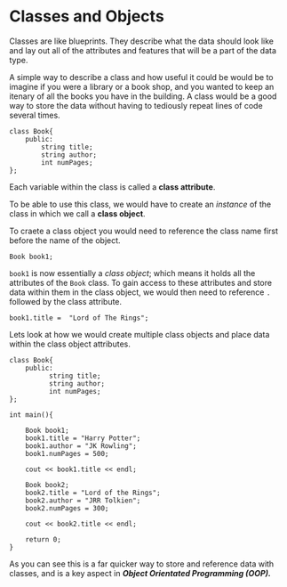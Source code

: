 # Classes and Objects #

Classes are like blueprints.  They describe what the data should look like and lay out all of the attributes and features that will be a part of the data type.

A simple way to describe a class and how useful it could be would be to imagine if you were a library or a book shop, and you wanted to keep an itenary of all the books you have in the building.  A class would be a good way to store the data without having to tediously repeat lines of code several times.

```
class Book{
    public:
        string title;
        string author;
        int numPages;
};
```
Each variable within the class is called a **class attribute**.

To be able to use this class, we would have to create an *instance* of the class in which we call a **class object**.

To craete a class object you would need to reference the class name first before the name of the object.
```
Book book1;
```

`book1` is now essentially a *class object*; which means it holds all the attributes of the `Book` class.  To gain access to these attributes and store data within them in the class object, we would then need to reference `.` followed by the class attribute.
```
book1.title =  "Lord of The Rings";
```

Lets look at how we would create multiple class objects and place data within the class object attributes.

```
class Book{
    public:
          string title;
          string author;
          int numPages;
};

int main(){

    Book book1;
    book1.title = "Harry Potter";
    book1.author = "JK Rowling";
    book1.numPages = 500;

    cout << book1.title << endl;

    Book book2;
    book2.title = "Lord of the Rings";
    book2.author = "JRR Tolkien";
    book2.numPages = 300;

    cout << book2.title << endl;

    return 0;
}
```

As you can see this is a far quicker way to store and reference data with classes, and is a key aspect in ***Object Orientated Programming (OOP).***

